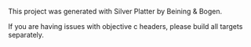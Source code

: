 This project was generated with Silver Platter by Beining & Bogen.

If you are having issues with objective c headers, please build all targets separately.
